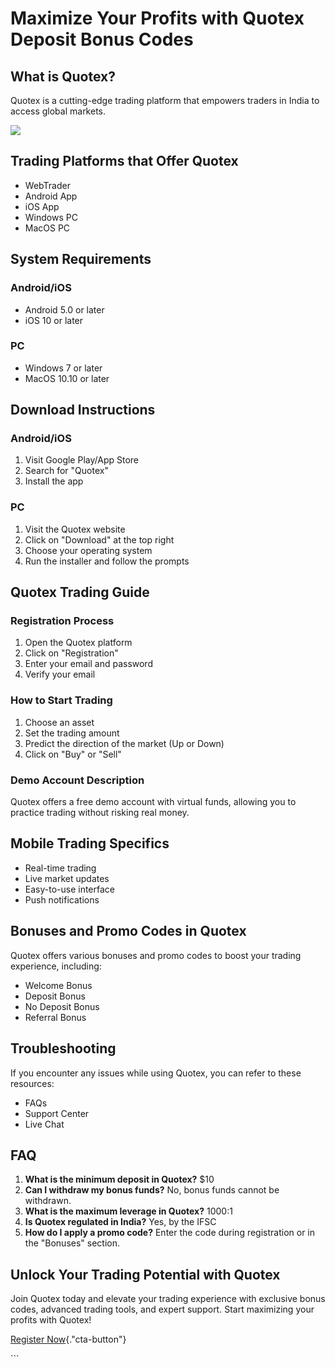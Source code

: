 # Maximize Your Profits with Quotex Deposit Bonus Codes

## What is Quotex?

Quotex is a cutting-edge trading platform that empowers traders in India
to access global markets.

[![](https://static.quotex.io/files/4_en/300_250.jpg)](https://traff.sbs/brokerqxlid)

## Trading Platforms that Offer Quotex

-   WebTrader
-   Android App
-   iOS App
-   Windows PC
-   MacOS PC

## System Requirements

### Android/iOS

-   Android 5.0 or later
-   iOS 10 or later

### PC

-   Windows 7 or later
-   MacOS 10.10 or later

## Download Instructions

### Android/iOS

1.  Visit Google Play/App Store
2.  Search for "Quotex"
3.  Install the app

### PC

1.  Visit the Quotex website
2.  Click on "Download" at the top right
3.  Choose your operating system
4.  Run the installer and follow the prompts

## Quotex Trading Guide

### Registration Process

1.  Open the Quotex platform
2.  Click on "Registration"
3.  Enter your email and password
4.  Verify your email

### How to Start Trading

1.  Choose an asset
2.  Set the trading amount
3.  Predict the direction of the market (Up or Down)
4.  Click on "Buy" or "Sell"

### Demo Account Description

Quotex offers a free demo account with virtual funds, allowing you to
practice trading without risking real money.

## Mobile Trading Specifics

-   Real-time trading
-   Live market updates
-   Easy-to-use interface
-   Push notifications

## Bonuses and Promo Codes in Quotex

Quotex offers various bonuses and promo codes to boost your trading
experience, including:

-   Welcome Bonus
-   Deposit Bonus
-   No Deposit Bonus
-   Referral Bonus

## Troubleshooting

If you encounter any issues while using Quotex, you can refer to these
resources:

-   FAQs
-   Support Center
-   Live Chat

## FAQ

1.  **What is the minimum deposit in Quotex?** \$10
2.  **Can I withdraw my bonus funds?** No, bonus funds cannot be
    withdrawn.
3.  **What is the maximum leverage in Quotex?** 1000:1
4.  **Is Quotex regulated in India?** Yes, by the IFSC
5.  **How do I apply a promo code?** Enter the code during registration
    or in the "Bonuses" section.

## Unlock Your Trading Potential with Quotex

Join Quotex today and elevate your trading experience with exclusive
bonus codes, advanced trading tools, and expert support. Start
maximizing your profits with Quotex!

[Register
Now](\%22https://traff.sbs/brokerqxsignup\%22){."cta-button"}

\`\`\`

